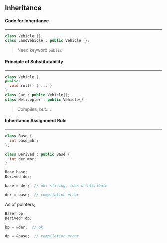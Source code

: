 ## Inheritance



#### Code for Inheritance

---

````cpp
class Vehicle {};
class LandVehicle : public Vehicle {};
````

> Need keyword `public`



#### Principle of Substitutability

---

````cpp
class Vehicle {
public:
  void roll() { ... }
}
class Car : public Vehicle{};
class Helicopter : public Vehicle{};
````

> Compiles, but....



#### Inheritance Assignment Rule

---

````cpp
class Base {
  int base_mbr;
};

class Derived : public Base {
  int der_mbr;
}
````

````cpp
Base base;
Derived der;
````

````cpp
base = der;  // ok; slicing, loss of attribute
````

````cpp
der = base;  // compilation error
````



As of pointers;

````cpp
Base* bp;
Derived* dp;
````

````cpp
bp = &der;  // ok
````

````cpp
dp = &base;  // compilation error
````
